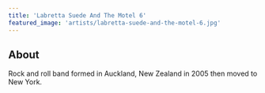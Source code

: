 ```yaml
---
title: 'Labretta Suede And The Motel 6'
featured_image: 'artists/labretta-suede-and-the-motel-6.jpg'
---
```


## About

Rock and roll band formed in Auckland, New Zealand in 2005 then moved to New York. 
